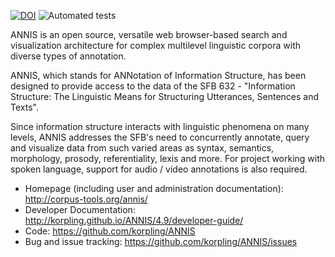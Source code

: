 [![DOI](https://zenodo.org/badge/DOI/10.5281/zenodo.1212548.svg)](https://doi.org/10.5281/zenodo.1212548)
![Automated tests](https://github.com/korpling/ANNIS/workflows/Automated%20tests/badge.svg)

ANNIS is an open source, versatile web browser-based search and visualization architecture for complex multilevel linguistic corpora with diverse types of annotation.

ANNIS, which stands for ANNotation of Information Structure, has been designed to provide access to the data of the SFB 632 - "Information Structure: The Linguistic Means for Structuring Utterances, Sentences and Texts".

Since information structure interacts with linguistic phenomena on many levels, ANNIS addresses the SFB's need to concurrently annotate, query and visualize data from such varied areas as syntax, semantics, morphology, prosody, referentiality, lexis and more. For project working with spoken language, support for audio / video annotations is also required.

* Homepage (including user and administration documentation): http://corpus-tools.org/annis/
* Developer Documentation: http://korpling.github.io/ANNIS/4.9/developer-guide/
* Code: https://github.com/korpling/ANNIS
* Bug and issue tracking: https://github.com/korpling/ANNIS/issues

